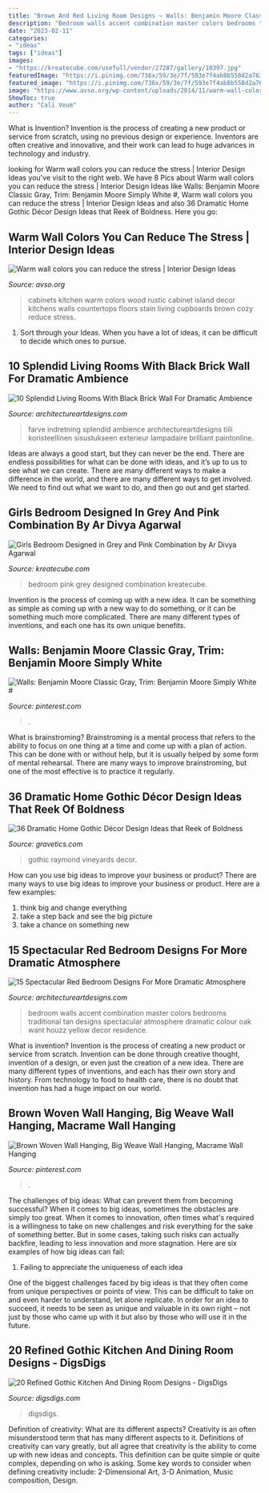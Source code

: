 ```yaml
---
title: "Brown And Red Living Room Designs ~ Walls: Benjamin Moore Classic Gray, Trim: Benjamin Moore Simply White #"
description: "Bedroom walls accent combination master colors bedrooms traditional tan designs spectacular atmosphere dramatic colour oak want houzz yellow decor residence"
date: "2023-02-11"
categories:
- "ideas"
tags: ["ideas"]
images:
- "https://kreatecube.com/usefull/vendor/27287/gallery/10397.jpg"
featuredImage: "https://i.pinimg.com/736x/59/3e/7f/593e7f4ab8b558d2a76335fb2bf308d9.jpg"
featured_image: "https://i.pinimg.com/736x/59/3e/7f/593e7f4ab8b558d2a76335fb2bf308d9.jpg"
image: "https://www.avso.org/wp-content/uploads/2014/11/warm-wall-colors-you-can-reduce-the-stress-1415179071.jpg"
ShowToc: true
author: "Cali Veum"
---
```



What is Invention?
Invention is the process of creating a new product or service from scratch, using no previous design or experience. Inventors are often creative and innovative, and their work can lead to huge advances in technology and industry.

	

		
looking for Warm wall colors you can reduce the stress | Interior Design Ideas you've visit to the right web. We have 8 Pics about Warm wall colors you can reduce the stress | Interior Design Ideas like Walls: Benjamin Moore Classic Gray, Trim: Benjamin Moore Simply White #, Warm wall colors you can reduce the stress | Interior Design Ideas and also 36 Dramatic Home Gothic Décor Design Ideas that Reek of Boldness. Here you go:
		
    
## Warm Wall Colors You Can Reduce The Stress | Interior Design Ideas

<img loading=lazy src="https://www.avso.org/wp-content/uploads/2014/11/warm-wall-colors-you-can-reduce-the-stress-1415179071.jpg" onerror="this.onerror=null;this.src='https://tse4.mm.bing.net/th?id=OIP.tt86A4lJB7okXtDici_bGwHaJ6&amp;pid=15.1';" alt="Warm wall colors you can reduce the stress | Interior Design Ideas">

_Source: avso.org_

>cabinets kitchen warm colors wood rustic cabinet island decor kitchens walls countertops floors stain living cupboards brown cozy reduce stress. 

	

1. Sort through your Ideas. When you have a lot of ideas, it can be difficult to decide which ones to pursue.

    
## 10 Splendid Living Rooms With Black Brick Wall For Dramatic Ambience

<img loading=lazy src="https://www.architectureartdesigns.com/wp-content/uploads/2017/05/4-23-768x560.jpg" onerror="this.onerror=null;this.src='https://tse4.mm.bing.net/th?id=OIP.hVMUM0QNYC-F9ECMpXsSpAHaFZ&amp;pid=15.1';" alt="10 Splendid Living Rooms With Black Brick Wall For Dramatic Ambience">

_Source: architectureartdesigns.com_

>farve indretning splendid ambience architectureartdesigns tiili koristeellinen sisustukseen exterieur lampadaire brilliant paintonline. 

	

Ideas are always a good start, but they can never be the end. There are endless possibilities for what can be done with ideas, and it’s up to us to see what we can create. There are many different ways to make a difference in the world, and there are many different ways to get involved. We need to find out what we want to do, and then go out and get started.

    
## Girls Bedroom Designed In Grey And Pink Combination By Ar Divya Agarwal

<img loading=lazy src="https://kreatecube.com/usefull/vendor/27287/gallery/10397.jpg" onerror="this.onerror=null;this.src='https://tse1.mm.bing.net/th?id=OIP.P3H-pDkdaZL6Ms53IuyNoAHaHM&amp;pid=15.1';" alt="Girls Bedroom Designed in Grey and Pink Combination by Ar Divya Agarwal">

_Source: kreatecube.com_

>bedroom pink grey designed combination kreatecube. 

	

Invention is the process of coming up with a new idea. It can be something as simple as coming up with a new way to do something, or it can be something much more complicated. There are many different types of inventions, and each one has its own unique benefits.

    
## Walls: Benjamin Moore Classic Gray, Trim: Benjamin Moore Simply White #

<img loading=lazy src="https://i.pinimg.com/736x/a3/64/fd/a364fdd25874437ff72223db845b2ad1.jpg" onerror="this.onerror=null;this.src='https://tse3.mm.bing.net/th?id=OIP.DPRNKKueKrx-UEPEms2mSgHaLH&amp;pid=15.1';" alt="Walls: Benjamin Moore Classic Gray, Trim: Benjamin Moore Simply White #">

_Source: pinterest.com_

>. 

	

What is brainstroming? Brainstroming is a mental process that refers to the ability to focus on one thing at a time and come up with a plan of action. This can be done with or without help, but it is usually helped by some form of mental rehearsal. There are many ways to improve brainstroming, but one of the most effective is to practice it regularly.

    
## 36 Dramatic Home Gothic Décor Design Ideas That Reek Of Boldness

<img loading=lazy src="https://www.gravetics.com/wp-content/uploads/2017/08/Red-room-at-Raymond-Vineyards.jpg" onerror="this.onerror=null;this.src='https://tse2.mm.bing.net/th?id=OIP.JFaA7---IP9J2Vca7TUISwHaE7&amp;pid=15.1';" alt="36 Dramatic Home Gothic Décor Design Ideas that Reek of Boldness">

_Source: gravetics.com_

>gothic raymond vineyards decor. 

	

How can you use big ideas to improve your business or product?
There are many ways to use big ideas to improve your business or product. Here are a few examples: 
1. think big and change everything
2. take a step back and see the big picture
3. take a chance on something new 

    
## 15 Spectacular Red Bedroom Designs For More Dramatic Atmosphere

<img loading=lazy src="http://www.architectureartdesigns.com/wp-content/uploads/2016/09/8-44.jpg" onerror="this.onerror=null;this.src='https://tse3.mm.bing.net/th?id=OIP.Z-L_7LzHUc8Hr5w81Y82XwHaF7&amp;pid=15.1';" alt="15 Spectacular Red Bedroom Designs For More Dramatic Atmosphere">

_Source: architectureartdesigns.com_

>bedroom walls accent combination master colors bedrooms traditional tan designs spectacular atmosphere dramatic colour oak want houzz yellow decor residence. 

	

What is invention?
Invention is the process of creating a new product or service from scratch. Invention can be done through creative thought, invention of a design, or even just the creation of a new idea. There are many different types of inventions, and each has their own story and history. From technology to food to health care, there is no doubt that invention has had a huge impact on our world.

    
## Brown Woven Wall Hanging, Big Weave Wall Hanging, Macrame Wall Hanging

<img loading=lazy src="https://i.pinimg.com/736x/59/3e/7f/593e7f4ab8b558d2a76335fb2bf308d9.jpg" onerror="this.onerror=null;this.src='https://tse4.mm.bing.net/th?id=OIP.DRbOeM4l_JaNYitN3gELwwHaLH&amp;pid=15.1';" alt="Brown Woven Wall Hanging, Big Weave Wall Hanging, Macrame Wall Hanging">

_Source: pinterest.com_

>. 

	

The challenges of big ideas: What can prevent them from becoming successful?
When it comes to big ideas, sometimes the obstacles are simply too great. When it comes to innovation, often times what's required is a willingness to take on new challenges and risk everything for the sake of something better. But in some cases, taking such risks can actually backfire, leading to less innovation and more stagnation. Here are six examples of how big ideas can fail:
1) Failing to appreciate the uniqueness of each idea

One of the biggest challenges faced by big ideas is that they often come from unique perspectives or points of view. This can be difficult to take on and even harder to understand, let alone replicate. In order for an idea to succeed, it needs to be seen as unique and valuable in its own right – not just by those who came up with it but also by those who will use it in the future.

    
## 20 Refined Gothic Kitchen And Dining Room Designs - DigsDigs

<img loading=lazy src="https://www.digsdigs.com/photos/refined-gothic-kitchen-and-dining-room-designs-13.jpg" onerror="this.onerror=null;this.src='https://tse1.mm.bing.net/th?id=OIP.iKyKYugKVSCkhfXPJ450QQHaJ4&amp;pid=15.1';" alt="20 Refined Gothic Kitchen And Dining Room Designs - DigsDigs">

_Source: digsdigs.com_

>digsdigs. 

	

Definition of creativity: What are its different aspects?
Creativity is an often misunderstood term that has many different aspects to it. Definitions of creativity can vary greatly, but all agree that creativity is the ability to come up with new ideas and concepts. This definition can be quite simple or quite complex, depending on who is asking. Some key words to consider when defining creativity include: 2-Dimensional Art, 3-D Animation, Music composition, Design.

